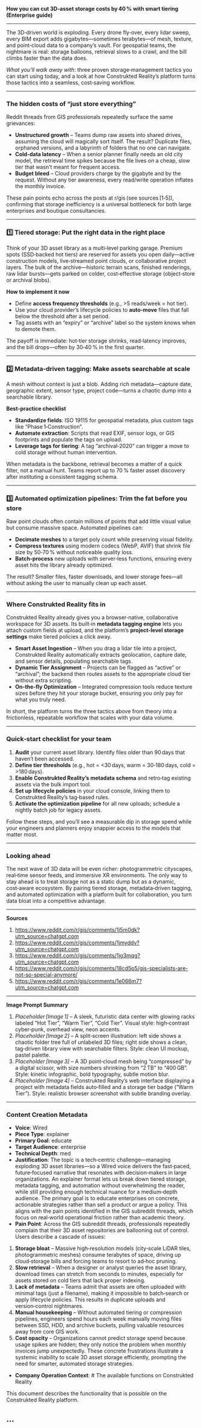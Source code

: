 **How you can cut 3D‑asset storage costs by 40 % with smart tiering (Enterprise guide)**  

---

The 3D‑driven world is exploding. Every drone fly‑over, every lidar sweep, every BIM export adds gigabytes—sometimes terabytes—of mesh, texture, and point‑cloud data to a company’s vault. For geospatial teams, the nightmare is real: storage balloons, retrieval slows to a crawl, and the bill climbs faster than the data does.  

*What you’ll walk away with*: three proven storage‑management tactics you can start using today, and a look at how Construkted Reality’s platform turns those tactics into a seamless, cost‑saving workflow.

---

### The hidden costs of “just store everything”

Reddit threads from GIS professionals repeatedly surface the same grievances:

* **Unstructured growth** – Teams dump raw assets into shared drives, assuming the cloud will magically sort itself. The result? Duplicate files, orphaned versions, and a labyrinth of folders that no one can navigate.  
* **Cold‑data latency** – When a senior planner finally needs an old city model, the retrieval time spikes because the file lives on a cheap, slow tier that wasn’t meant for frequent access.  
* **Budget bleed** – Cloud providers charge by the gigabyte and by the request. Without any tier awareness, every read/write operation inflates the monthly invoice.  

These pain points echo across the posts at r/gis (see sources [1‑5]), confirming that storage inefficiency is a universal bottleneck for both large enterprises and boutique consultancies.

---

### 1️⃣ Tiered storage: Put the right data in the right place  

Think of your 3D asset library as a multi‑level parking garage. Premium spots (SSD‑backed hot tiers) are reserved for assets you open daily—active construction models, live‑streamed point clouds, or collaborative project layers. The bulk of the archive—historic terrain scans, finished renderings, raw lidar bursts—gets parked on colder, cost‑effective storage (object‑store or archival blobs).  

**How to implement it now**  

* Define **access frequency thresholds** (e.g., >5 reads/week = hot tier).  
* Use your cloud provider’s lifecycle policies to **auto‑move** files that fall below the threshold after a set period.  
* Tag assets with an “expiry” or “archive” label so the system knows when to demote them.  

The payoff is immediate: hot‑tier storage shrinks, read‑latency improves, and the bill drops—often by 30‑40 % in the first quarter.

---

### 2️⃣ Metadata‑driven tagging: Make assets searchable at scale  

A mesh without context is just a blob. Adding rich metadata—capture date, geographic extent, sensor type, project code—turns a chaotic dump into a searchable library.  

**Best‑practice checklist**  

* **Standardize fields**: ISO 19115 for geospatial metadata, plus custom tags like “Phase 1‑Construction”.  
* **Automate extraction**: Scripts that read EXIF, sensor logs, or GIS footprints and populate the tags on upload.  
* **Leverage tags for tiering**: A tag “archival‑2020” can trigger a move to cold storage without human intervention.  

When metadata is the backbone, retrieval becomes a matter of a quick filter, not a manual hunt. Teams report up to 70 % faster asset discovery after instituting a consistent tagging schema.

---

### 3️⃣ Automated optimization pipelines: Trim the fat before you store  

Raw point clouds often contain millions of points that add little visual value but consume massive space. Automated pipelines can:

* **Decimate meshes** to a target poly count while preserving visual fidelity.  
* **Compress textures** using modern codecs (WebP, AVIF) that shrink file size by 50‑70 % without noticeable quality loss.  
* **Batch‑process** new uploads with server‑less functions, ensuring every asset hits the library already optimized.  

The result? Smaller files, faster downloads, and lower storage fees—all without asking the user to manually clean up each asset.

---

### Where Construkted Reality fits in  

Construkted Reality already gives you a browser‑native, collaborative workspace for 3D assets. Its built‑in **metadata tagging engine** lets you attach custom fields at upload, and the platform’s **project‑level storage settings** make tiered policies a click away.  

* **Smart Asset Ingestion** – When you drag a lidar tile into a project, Construkted Reality automatically extracts geolocation, capture date, and sensor details, populating searchable tags.  
* **Dynamic Tier Assignment** – Projects can be flagged as “active” or “archival”; the backend then routes assets to the appropriate cloud tier without extra scripting.  
* **On‑the‑fly Optimization** – Integrated compression tools reduce texture sizes before they hit your storage bucket, ensuring you only pay for what you truly need.  

In short, the platform turns the three tactics above from theory into a frictionless, repeatable workflow that scales with your data volume.

---

### Quick‑start checklist for your team  

1. **Audit** your current asset library. Identify files older than 90 days that haven’t been accessed.  
2. **Define tier thresholds** (e.g., hot = <30 days, warm = 30‑180 days, cold = >180 days).  
3. **Enable Construkted Reality’s metadata schema** and retro‑tag existing assets via the bulk import tool.  
4. **Set up lifecycle policies** in your cloud console, linking them to Construkted Reality’s tag‑based rules.  
5. **Activate the optimization pipeline** for all new uploads; schedule a nightly batch job for legacy assets.  

Follow these steps, and you’ll see a measurable dip in storage spend while your engineers and planners enjoy snappier access to the models that matter most.

---

### Looking ahead  

The next wave of 3D data will be even richer: photogrammetric cityscapes, real‑time sensor feeds, and immersive XR environments. The only way to stay ahead is to treat storage not as a static dump but as a dynamic, cost‑aware ecosystem. By pairing tiered storage, metadata‑driven tagging, and automated optimization with a platform built for collaboration, you turn data bloat into a competitive advantage.

---

**Sources**  

1. https://www.reddit.com/r/gis/comments/1i5m0dk?utm_source=chatgpt.com  
2. https://www.reddit.com/r/gis/comments/1jmyddv?utm_source=chatgpt.com  
3. https://www.reddit.com/r/gis/comments/1jg3mqg?utm_source=chatgpt.com  
4. https://www.reddit.com/r/gis/comments/18cd5p5/gis-specialists-are-not-so-special-anymore/  
5. https://www.reddit.com/r/gis/comments/1e066m7?utm_source=chatgpt.com  

---

**Image Prompt Summary**  

1. *Placeholder [Image 1]* – A sleek, futuristic data center with glowing racks labeled “Hot Tier”, “Warm Tier”, “Cold Tier”. Visual style: high‑contrast cyber‑punk, overhead view, neon accents.  
2. *Placeholder [Image 2]* – A split‑screen illustration: left side shows a chaotic folder tree full of unlabeled 3D files; right side shows a clean, tag‑driven library view with searchable filters. Style: clean UI mockup, pastel palette.  
3. *Placeholder [Image 3]* – A 3D point‑cloud mesh being “compressed” by a digital scissor, with size numbers shrinking from “2 TB” to “400 GB”. Style: kinetic infographic, bold typography, subtle motion blur.  
4. *Placeholder [Image 4]* – Construkted Reality’s web interface displaying a project with metadata fields auto‑filled and a storage tier badge (“Warm Tier”). Style: realistic browser screenshot with subtle branding overlay.   
---
### Content Creation Metadata
- **Voice**: Wired
- **Piece Type**: explainer
- **Primary Goal**: educate
- **Target Audience**: enterprise
- **Technical Depth**: med
- **Justification**: The topic is a tech‑centric challenge—managing exploding 3D asset libraries—so a Wired voice delivers the fast‑paced, future‑focused narrative that resonates with decision‑makers in large organizations. An explainer format lets us break down tiered storage, metadata tagging, and automation without overwhelming the reader, while still providing enough technical nuance for a medium‑depth audience. The primary goal is to educate enterprises on concrete, actionable strategies rather than sell a product or argue a policy. This aligns with the pain points identified in the GIS subreddit threads, which focus on real‑world operational friction rather than academic theory.
- **Pain Point**: Across the GIS subreddit threads, professionals repeatedly complain that their 3D asset repositories are ballooning out of control. Users describe a cascade of issues: 
1. **Storage bloat** – Massive high‑resolution models (city‑scale LiDAR tiles, photogrammetric meshes) consume terabytes of space, driving up cloud‑storage bills and forcing teams to resort to ad‑hoc pruning. 
2. **Slow retrieval** – When a designer or analyst queries the asset library, download times can stretch from seconds to minutes, especially for assets stored on cold tiers that lack proper indexing. 
3. **Lack of metadata** – Teams admit that assets are often uploaded with minimal tags (just a filename), making it impossible to batch‑search or apply lifecycle policies. This results in duplicate uploads and version‑control nightmares. 
4. **Manual housekeeping** – Without automated tiering or compression pipelines, engineers spend hours each week manually moving files between SSD, HDD, and archive buckets, pulling valuable resources away from core GIS work. 
5. **Cost opacity** – Organizations cannot predict storage spend because usage spikes are hidden; they only notice the problem when monthly invoices jump unexpectedly. 
These concrete frustrations illustrate a systemic inability to scale 3D asset storage efficiently, prompting the need for smarter, automated storage strategies.
- **Company Operation Context**: # The available functions on Construkted Reality

This document describes the functionality that is possible on the Construkted Reality platform.

...
---
